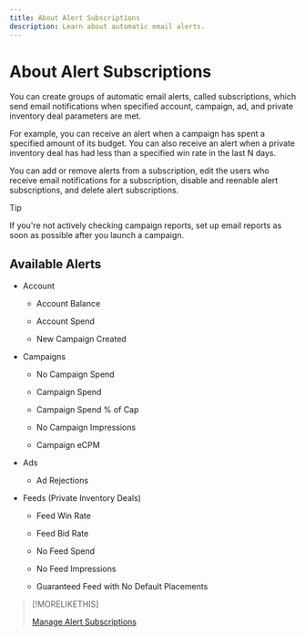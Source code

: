 ```yaml
---
title: About Alert Subscriptions
description: Learn about automatic email alerts.
---
```

# About Alert Subscriptions

You can create groups of automatic email alerts, called subscriptions, which send email notifications when specified account, campaign, ad, and private inventory deal parameters are met.

For example, you can receive an alert when a campaign has spent a specified amount of its budget. You can also receive an alert when a private inventory deal has had less than a specified win rate in the last N days.

You can add or remove alerts from a subscription, edit the users who receive email notifications for a subscription, disable and reenable alert subscriptions, and delete alert subscriptions.

>[!TIP]
>
> If you're not actively checking campaign reports, set up email reports as soon as possible after you launch a campaign.

## Available Alerts

* Account

    * Account Balance

    * Account Spend

    * New Campaign Created

* Campaigns

    * No Campaign Spend

    * Campaign Spend

    * Campaign Spend % of Cap

    * No Campaign Impressions

    * Campaign eCPM

* Ads

    * Ad Rejections

* Feeds (Private Inventory Deals)

    * Feed Win Rate

    * Feed Bid Rate

    * No Feed Spend

    * No Feed Impressions

    * Guaranteed Feed with No Default Placements

>[!MORELIKETHIS]
>
>[Manage Alert Subscriptions](alerts-manage.md)

